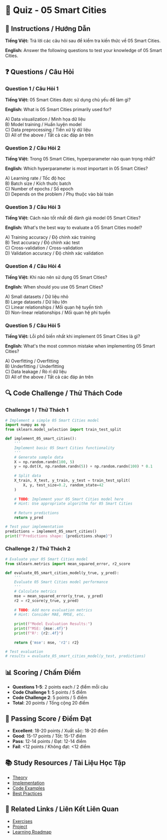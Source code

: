 # 🧠 Quiz - 05 Smart Cities

## 📝 Instructions / Hướng Dẫn

**Tiếng Việt:** Trả lời các câu hỏi sau để kiểm tra kiến thức về 05 Smart Cities.

**English:** Answer the following questions to test your knowledge of 05 Smart Cities.

## ❓ Questions / Câu Hỏi

### Question 1 / Câu Hỏi 1
**Tiếng Việt:** 05 Smart Cities được sử dụng chủ yếu để làm gì?

**English:** What is 05 Smart Cities primarily used for?

A) Data visualization / Minh họa dữ liệu  
B) Model training / Huấn luyện model  
C) Data preprocessing / Tiền xử lý dữ liệu  
D) All of the above / Tất cả các đáp án trên

### Question 2 / Câu Hỏi 2
**Tiếng Việt:** Trong 05 Smart Cities, hyperparameter nào quan trọng nhất?

**English:** Which hyperparameter is most important in 05 Smart Cities?

A) Learning rate / Tốc độ học  
B) Batch size / Kích thước batch  
C) Number of epochs / Số epoch  
D) Depends on the problem / Phụ thuộc vào bài toán

### Question 3 / Câu Hỏi 3
**Tiếng Việt:** Cách nào tốt nhất để đánh giá model 05 Smart Cities?

**English:** What's the best way to evaluate a 05 Smart Cities model?

A) Training accuracy / Độ chính xác training  
B) Test accuracy / Độ chính xác test  
C) Cross-validation / Cross-validation  
D) Validation accuracy / Độ chính xác validation

### Question 4 / Câu Hỏi 4
**Tiếng Việt:** Khi nào nên sử dụng 05 Smart Cities?

**English:** When should you use 05 Smart Cities?

A) Small datasets / Dữ liệu nhỏ  
B) Large datasets / Dữ liệu lớn  
C) Linear relationships / Mối quan hệ tuyến tính  
D) Non-linear relationships / Mối quan hệ phi tuyến

### Question 5 / Câu Hỏi 5
**Tiếng Việt:** Lỗi phổ biến nhất khi implement 05 Smart Cities là gì?

**English:** What's the most common mistake when implementing 05 Smart Cities?

A) Overfitting / Overfitting  
B) Underfitting / Underfitting  
C) Data leakage / Rò rỉ dữ liệu  
D) All of the above / Tất cả các đáp án trên

## 🔍 Code Challenge / Thử Thách Code

### Challenge 1 / Thử Thách 1
```python
# Implement a simple 05 Smart Cities model
import numpy as np
from sklearn.model_selection import train_test_split

def implement_05_smart_cities():
    '''
    Implement basic 05 Smart Cities functionality
    '''
    # Generate sample data
    X = np.random.randn(100, 5)
    y = np.dot(X, np.random.randn(5)) + np.random.randn(100) * 0.1
    
    # Split data
    X_train, X_test, y_train, y_test = train_test_split(
        X, y, test_size=0.2, random_state=42
    )
    
    # TODO: Implement your 05 Smart Cities model here
    # Hint: Use appropriate algorithm for 05 Smart Cities
    
    # Return predictions
    return y_pred

# Test your implementation
predictions = implement_05_smart_cities()
print(f"Predictions shape: {predictions.shape}")
```

### Challenge 2 / Thử Thách 2
```python
# Evaluate your 05 Smart Cities model
from sklearn.metrics import mean_squared_error, r2_score

def evaluate_05_smart_cities_model(y_true, y_pred):
    '''
    Evaluate 05 Smart Cities model performance
    '''
    # Calculate metrics
    mse = mean_squared_error(y_true, y_pred)
    r2 = r2_score(y_true, y_pred)
    
    # TODO: Add more evaluation metrics
    # Hint: Consider MAE, RMSE, etc.
    
    print(f"Model Evaluation Results:")
    print(f"MSE: {mse:.4f}")
    print(f"R²: {r2:.4f}")
    
    return {'mse': mse, 'r2': r2}

# Test evaluation
# results = evaluate_05_smart_cities_model(y_test, predictions)
```

## 📊 Scoring / Chấm Điểm

- **Questions 1-5**: 2 points each / 2 điểm mỗi câu
- **Code Challenge 1**: 5 points / 5 điểm
- **Code Challenge 2**: 5 points / 5 điểm
- **Total**: 20 points / Tổng cộng 20 điểm

## 🎯 Passing Score / Điểm Đạt

- **Excellent**: 18-20 points / Xuất sắc: 18-20 điểm
- **Good**: 15-17 points / Tốt: 15-17 điểm  
- **Pass**: 12-14 points / Đạt: 12-14 điểm
- **Fail**: <12 points / Không đạt: <12 điểm

## 📚 Study Resources / Tài Liệu Học Tập

- [Theory](./THEORY_05_smart_cities.md)
- [Implementation](./IMPLEMENTATION_05_smart_cities.md)
- [Code Examples](./CODE_EXAMPLES_05_smart_cities.md)
- [Best Practices](./BEST_PRACTICES_05_smart_cities.md)

## 🔗 Related Links / Liên Kết Liên Quan

- [Exercises](./EXERCISES_05_smart_cities.md)
- [Project](./PROJECT_05_smart_cities.md)
- [Learning Roadmap](./LEARNING_ROADMAP_05_smart_cities.md)
